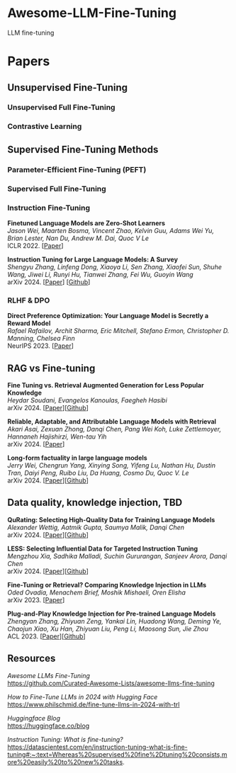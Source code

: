 # Awesome-LLM-Fine-Tuning
LLM fine-tuning 



# Papers 


## Unsupervised Fine-Tuning 

### Unsupervised Full Fine-Tuning

### Contrastive Learning 


## Supervised Fine-Tuning Methods

### Parameter-Efficient Fine-Tuning (PEFT)


### Supervised Full Fine-Tuning 


### Instruction Fine-Tuning 

**Finetuned Language Models are Zero-Shot Learners** \
*Jason Wei, Maarten Bosma, Vincent Zhao, Kelvin Guu, Adams Wei Yu, Brian Lester, Nan Du, Andrew M. Dai, Quoc V Le* \
ICLR 2022. [[Paper](https://openreview.net/forum?id=gEZrGCozdqR)]

**Instruction Tuning for Large Language Models: A Survey** \
*Shengyu Zhang, Linfeng Dong, Xiaoya Li, Sen Zhang, Xiaofei Sun, Shuhe Wang, Jiwei Li, Runyi Hu, Tianwei Zhang, Fei Wu, Guoyin Wang* \
arXiv 2024. [[Paper](https://arxiv.org/abs/2308.10792)] [[Github](https://github.com/xiaoya-li/instruction-tuning-survey)] 


### RLHF & DPO

**Direct Preference Optimization: Your Language Model is Secretly a Reward Model** \
*Rafael Rafailov, Archit Sharma, Eric Mitchell, Stefano Ermon, Christopher D. Manning, Chelsea Finn*  \
NeurIPS 2023. [[Paper](https://openreview.net/forum?id=HPuSIXJaa9&utm_source=substack&utm_medium=email)]


## RAG vs Fine-tuning 

**Fine Tuning vs. Retrieval Augmented Generation for Less Popular Knowledge**  \
*Heydar Soudani, Evangelos Kanoulas, Faegheh Hasibi* \
arXiv 2024. [[Paper](https://arxiv.org/abs/2403.01432)][[Github](https://github.com/heydarsoudani/ragvsft)]

**Reliable, Adaptable, and Attributable Language Models with Retrieval** \
*Akari Asai, Zexuan Zhong, Danqi Chen, Pang Wei Koh, Luke Zettlemoyer, Hannaneh Hajishirzi, Wen-tau Yih* \
arXiv 2024. [[Paper](https://arxiv.org/abs/2403.03187)]

**Long-form factuality in large language models** \
*Jerry Wei, Chengrun Yang, Xinying Song, Yifeng Lu, Nathan Hu, Dustin Tran, Daiyi Peng, Ruibo Liu, Da Huang, Cosmo Du, Quoc V. Le* \
arXiv 2024. [[Paper](https://arxiv.org/abs/2403.18802)][[Github](https://github.com/google-deepmind/long-form-factuality)]


## Data quality, knowledge injection, TBD


**QuRating: Selecting High-Quality Data for Training Language Models**  \
*Alexander Wettig, Aatmik Gupta, Saumya Malik, Danqi Chen* \
arXiv 2024. [[Paper](https://arxiv.org/abs/2402.09739)][[Github](https://github.com/princeton-nlp/qurating)]

**LESS: Selecting Influential Data for Targeted Instruction Tuning** \
*Mengzhou Xia, Sadhika Malladi, Suchin Gururangan, Sanjeev Arora, Danqi Chen* \
arXiv 2024. [[Paper](https://arxiv.org/abs/2402.04333)][[Github](https://github.com/princeton-nlp/less)]

**Fine-Tuning or Retrieval? Comparing Knowledge Injection in LLMs** \
*Oded Ovadia, Menachem Brief, Moshik Mishaeli, Oren Elisha* \
arXiv 2023. [[Paper](https://arxiv.org/abs/2312.05934)]

**Plug-and-Play Knowledge Injection for Pre-trained Language Models** \
*Zhengyan Zhang, Zhiyuan Zeng, Yankai Lin, Huadong Wang, Deming Ye, Chaojun Xiao, Xu Han, Zhiyuan Liu, Peng Li, Maosong Sun, Jie Zhou* \
ACL 2023. [[Paper](https://arxiv.org/abs/2305.17691)][[Github](https://github.com/thunlp/knowledge-plugin)]



## Resources 

*Awesome LLMs Fine-Tuning* \
https://github.com/Curated-Awesome-Lists/awesome-llms-fine-tuning 

*How to Fine-Tune LLMs in 2024 with Hugging Face* \
https://www.philschmid.de/fine-tune-llms-in-2024-with-trl 

*Huggingface Blog* \
https://huggingface.co/blog

*Instruction Tuning: What is fine-tuning?* \
https://datascientest.com/en/instruction-tuning-what-is-fine-tuning#:~:text=Whereas%20supervised%20fine%2Dtuning%20consists,more%20easily%20to%20new%20tasks.



<!-- course
https://github.com/aishwaryanr/awesome-generative-ai-guide/blob/main/free_courses/Applied_LLMs_Mastery_2024/week3_finetuning_llms.md
 -->